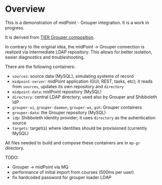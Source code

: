 # Overview

This is a demonstration of midPoint - Grouper integration. It is a work in progress.

It is derived from [TIER Grouper composition](https://github.internet2.edu/docker/grouper/tree/master/test-compose).

In contrary to the original idea, the midPoint -> Grouper connection is realized via intermediate LDAP repository. This allows for better isolation, easier diagnostics and troubleshooting.

There are the following containers:

- `sources`: source data (MySQL), simulating systems of record
- `midpoint-server`: midPoint application (GUI, REST, tasks, etc); it reads from `sources`, updates its own repository and `directory`
- `midpoint-data`: midPoint repository (MySQL)
- `directory`: central LDAP directory; used also by Grouper and Shibboleth IdP
- `grouper-ui`, `grouper-daemon`, `grouper-ws`, `gsh`: Grouper containers
- `grouper-data`: the Grouper repository (MySQL)
- `idp`: Shibboleth identity provider; it uses `directory` as the auhentication source
- `targets`: target(s) where identities should be provisioned (currently MySQL)

All files needed to build and compose these containers are in `mp-gr` directory.

TODO:
 - Grouper -> midPoint via MQ
 - performance of initial import from courses (500ms per user)
 - fix hardcoded password for grouper loader LDAP
